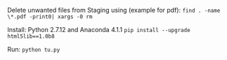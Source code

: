 Delete unwanted files from Staging using (example for pdf):
`find . -name \*.pdf -print0| xargs -0 rm`

Install: 
Python 2.7.12  and Anaconda 4.1.1
`pip install --upgrade html5lib==1.0b8`

Run: `python tu.py`
